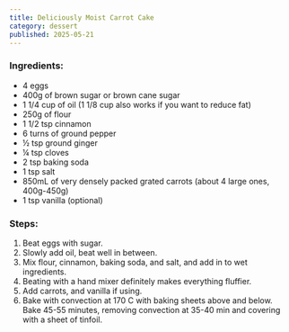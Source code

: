 ```yaml
---
title: Deliciously Moist Carrot Cake
category: dessert
published: 2025-05-21
---
```


### Ingredients:

- 4 eggs
- 400g of brown sugar or brown cane sugar
- 1 1/4 cup of oil (1 1/8 cup also works if you want to reduce fat)
- 250g of flour
- 1 1/2 tsp cinnamon
- 6 turns of ground pepper
- ½ tsp ground ginger
- ¼ tsp cloves
- 2 tsp baking soda
- 1 tsp salt
- 850mL of very densely packed grated carrots (about 4 large ones, 400g-450g)
- 1 tsp vanilla (optional)

### Steps:

1. Beat eggs with sugar.
1. Slowly add oil, beat well in between.
1. Mix flour, cinnamon, baking soda, and salt, and add in to wet ingredients.
1. Beating with a hand mixer definitely makes everything fluffier.
1. Add carrots, and vanilla if using.
1. Bake with convection at 170 C with baking sheets above and below. Bake 45-55 minutes, removing convection at 35-40 min and covering with a sheet of tinfoil.

